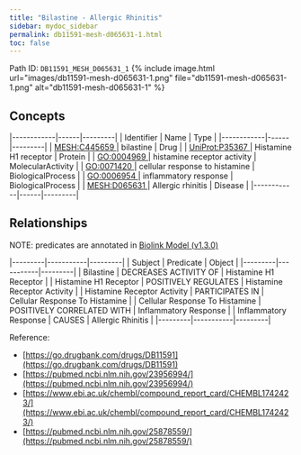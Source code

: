 ```yaml
---
title: "Bilastine - Allergic Rhinitis"
sidebar: mydoc_sidebar
permalink: db11591-mesh-d065631-1.html
toc: false 
---
```



Path ID: `DB11591_MESH_D065631_1`
{% include image.html url="images/db11591-mesh-d065631-1.png" file="db11591-mesh-d065631-1.png" alt="db11591-mesh-d065631-1" %}

## Concepts

|------------|------|---------|
| Identifier | Name | Type    |
|------------|------|---------|
| <a href="https://identifiers.org/MESH:C445659">MESH:C445659 </a> | bilastine | Drug |
| <a href="https://identifiers.org/UniProt:P35367">UniProt:P35367 </a> | Histamine H1 receptor | Protein |
| <a href="https://identifiers.org/GO:0004969">GO:0004969 </a> | histamine receptor activity | MolecularActivity |
| <a href="https://identifiers.org/GO:0071420">GO:0071420 </a> | cellular response to histamine | BiologicalProcess |
| <a href="https://identifiers.org/GO:0006954">GO:0006954 </a> | inflammatory response | BiologicalProcess |
| <a href="https://identifiers.org/MESH:D065631">MESH:D065631 </a> | Allergic rhinitis | Disease |
|------------|------|---------|

## Relationships


NOTE: predicates are annotated in <a href="https://github.com/biolink/biolink-model/releases/tag/v1.3.0">Biolink Model (v1.3.0)</a>

|---------|-----------|---------|
| Subject | Predicate | Object  |
|---------|-----------|---------|
| Bilastine | DECREASES ACTIVITY OF | Histamine H1 Receptor |
| Histamine H1 Receptor | POSITIVELY REGULATES | Histamine Receptor Activity |
| Histamine Receptor Activity | PARTICIPATES IN | Cellular Response To Histamine |
| Cellular Response To Histamine | POSITIVELY CORRELATED WITH | Inflammatory Response |
| Inflammatory Response | CAUSES | Allergic Rhinitis |
|---------|-----------|---------|

Reference: 
  - [https://go.drugbank.com/drugs/DB11591](https://go.drugbank.com/drugs/DB11591)
  - [https://pubmed.ncbi.nlm.nih.gov/23956994/](https://pubmed.ncbi.nlm.nih.gov/23956994/)
  - [https://www.ebi.ac.uk/chembl/compound_report_card/CHEMBL1742423/](https://www.ebi.ac.uk/chembl/compound_report_card/CHEMBL1742423/)
  - [https://pubmed.ncbi.nlm.nih.gov/25878559/](https://pubmed.ncbi.nlm.nih.gov/25878559/)
